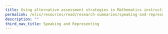 ```yaml
---
title: Using alternative assessment strategies in Mathematics instruction
permalink: /elis/resources/read/research-summaries/speaking-and-representing/alternative-assessment-strategies/
description: ""
third_nav_title: Speaking and Representing
---
```

